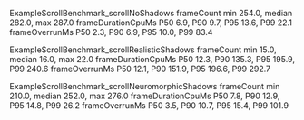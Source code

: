 ExampleScrollBenchmark_scrollNoShadows
frameCount           min 254.0,   median 282.0,   max 287.0
frameDurationCpuMs   P50    6.9,   P90    9.7,   P95   13.6,   P99   22.1
frameOverrunMs       P50    2.3,   P90    6.9,   P95   10.0,   P99   83.4


ExampleScrollBenchmark_scrollRealisticShadows
frameCount           min  15.0,   median  16.0,   max  22.0
frameDurationCpuMs   P50   12.3,   P90  135.3,   P95  195.9,   P99  240.6
frameOverrunMs       P50   12.1,   P90  151.9,   P95  196.6,   P99  292.7


ExampleScrollBenchmark_scrollNeuromorphicShadows
frameCount           min 210.0,   median 252.0,   max 276.0
frameDurationCpuMs   P50    7.8,   P90   12.9,   P95   14.8,   P99   26.2
frameOverrunMs       P50    3.5,   P90   10.7,   P95   15.4,   P99  101.9
